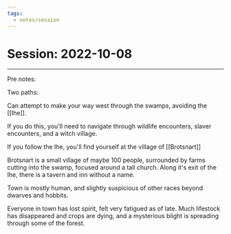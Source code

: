 ```yaml
---
tags:
  - notes/session
---
```


# Session: 2022-10-08
___

Pre notes:

Two paths:

Can attempt to make your way west through the swamps, avoiding the [[Ihe]].

If you do this, you'll need to navigate through wildlife encounters, slaver encounters, and a witch village.

If you follow the Ihe, you'll find yourself at the village of [[Brotsnart]]

Brotsnart is a small village of maybe 100 people, surrounded by farms cutting into the swamp, focused around a tall church. Along it's exit of the Ihe, there is a tavern and inn without a name.

Town is mostly human, and slightly suspicious of other races beyond dwarves and hobbits.

Everyone in town has lost spirit, felt very fatigued as of late. Much lifestock has disappeared and crops are dying, and a mysterious blight is spreading through some of the forest.

